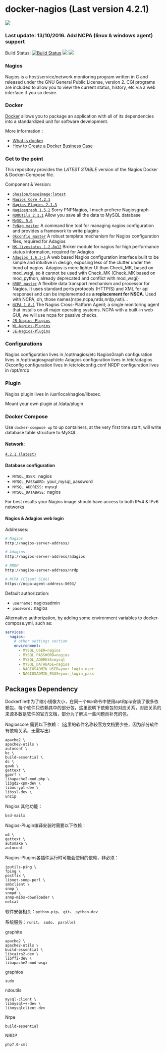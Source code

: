 # docker-nagios (Last version 4.2.1) 

[![](https://avatars0.githubusercontent.com/u/5666660?v=3&s=200)](https://www.nagios.org/ "Nagios")

### Last update: 13/10/2016. Add NCPA (linux & windows agent) support

Build Status: 
[![Build Status](https://api.travis-ci.org/ethnchao/docker-nagios.svg?branch=master)](https://travis-ci.org/ethnchao/docker-nagios)  [![](https://images.microbadger.com/badges/image/ethnchao/nagios.svg)](https://microbadger.com/images/ethnchao/nagios "Get your own image badge on microbadger.com")  [![](https://images.microbadger.com/badges/version/ethnchao/nagios.svg)](https://microbadger.com/images/ethnchao/nagios "Get your own version badge on microbadger.com")

### Nagios
Nagios is a host/service/network monitoring program written in C and released under the GNU General Public License, version 2. CGI programs are included to allow you to view the current status, history, etc via a web interface if you so desire.

### Docker

[Docker](https://www.docker.com/) allows you to package an application with all of its dependencies into a standardized unit for software development.

More information : 

* [What is docker](https://www.docker.com/what-docker)
* [How to Create a Docker Business Case](https://www.brianchristner.io/how-to-create-a-docker-business-case/)

### Get to the point

This repository provides the *LATEST STABLE* version of the Nagios Docker & Docker-Compose file. 

Component & Version:

* [`phusion/baseimage:latest`](https://hub.docker.com/r/phusion/baseimage/)
* [`Nagios Core 4.2.1`](https://github.com/NagiosEnterprises/nagioscore.git)
* [`Nagios Plugins 2.1.3`](https://github.com/nagios-plugins/nagios-plugins.git)
* [`Nagiosgraph 1.5.2`](http://git.code.sf.net/p/nagiosgraph/git) Sorry PNPNagios, I much prefrere Nagiosgraph
* [`NDOUtils 2.1.1`](https://github.com/NagiosEnterprises/ndoutils.git) Allow you save all the data to MySQL database
* [`MySQL 5.6`](https://hub.docker.com/_/mysql/)
* [`PyNag master`](https://github.com/pynag/pynag.git) A command line tool for managing nagios configuration and provides a framework to write plugins
* [`Okconfig master`](https://github.com/opinkerfi/okconfig.git) A robust template mechanism for Nagios configuration files, required for Adagios
* [`MK-livestatus 1.2.8p12`](http://mathias-kettner.com/) Broker module for nagios for high performance status information, required for Adagios
* [`Adagios 1.6.3-1`](https://github.com/opinkerfi/adagios.git) A web based Nagios configuration interface built to be simple and intuitive in design, exposing less of the clutter under the hood of nagios. Adagios is more lighter UI than Check_MK, based on mod_wsgi, so it cannot be used with Check_MK (Check_MK based on mod_python, already deprecated and conflict with mod_wsgi)
* [`NRDP master`](https://github.com/NagiosEnterprises/nrdp.git) A flexible data transport mechanism and processor for Nagios. It uses standard ports protocols (HTTP(S) and XML for api response) and can be implemented as **a replacement for NSCA**. Used with NCPA, oh, those names(nrpe,ncpa,nrds,nrdp,nsti)...
* [`NCPA 1.8.1`](https://github.com/NagiosEnterprises/ncpa) The Nagios Cross-Platform Agent; a single monitoring agent that installs on all major operating systems. NCPA with a built-in web GUI, we will use ncpa for passive checks.
* [`JR-Nagios-Plugins`](https://github.com/JasonRivers/nagios-plugins)
* [`WL-Nagios-Plugins`](https://github.com/willixix/WL-NagiosPlugins)
* [`JE-Nagios-Plugins`](https://github.com/justintime/nagios-plugins)

### Configurations
Nagios configuration lives in /opt/nagios/etc
NagiosGraph configuration lives in /opt/nagiosgraph/etc
Adagios configuration lives in /etc/adagios
Okconfig configuration lives in /etc/okconfig.conf
NRDP configuration lives in /opt/nrdp

### Plugin

Nagios plugin lives in /usr/local/nagios/libexec.

Mount your own plugin at /data/plugin

### Docker Compose

Use `docker-compose up` to up containers, at the very first time start, will write database table structure to MySQL.

#### Network:
[```4.2.1 (latest)```](https://github.com/ethnchao/Docker-Nagios/blob/master/Docker-Compose/docker-compose.yml)

#### Database configuration

* `MYSQL_USER:` nagios
* `MYSQL_PASSWORD:` your_mysql_password
* `MYSQL_ADDRESS:` mysql
* `MYSQL_DATABASE:` nagios

For best results your Nagios image should have access to both IPv4 & IPv6 networks 

#### Nagios & Adagios web login

Addresses:

```sh
# Nagios
http://nagios-server-address/

# Adagios
http://nagios-server-address/adagios

# NRDP
http://nagios-server-address/nrdp

# NCPA (Client Side)
https://ncpa-agent-address:5693/
```

Default authorization:

* `username:` nagiosadmin
* `password:` nagios

Alternative authorization, by adding some environment variables to docker-compose.yml, such as:

````yml
services:
  nagios:
    # other settings section
    environment:
      - MYSQL_USER=nagios
      - MYSQL_PASSWORD=nagios
      - MYSQL_ADDRESS=mysql
      - MYSQL_DATABASE=nagios
      - NAGIOSADMIN_USER=your_login_user
      - NAGIOSADMIN_PASS=your_login_pass
````

## Packages Dependency

Dockerfile中为了缩小镜像大小，在同一个`RUN`命令中使用apt和pip安装了很多依赖包，每个软件只依赖其中的部分包，这里说明下依赖包的对应关系，对应关系的来源多数是软件的官方文档，部分为了解决一些问题而补充的包。

Nagioscore 需要以下依赖：
(这里的软件名称较官方文档要少些，因为部分软件有依赖关系，无需写出)

~~~~
apache2 \
apache2-utils \
autoconf \
bc \
build-essential \
dc \
gawk \
gettext \
gperf \
libapache2-mod-php \
libgd2-xpm-dev \
libmcrypt-dev \
libssl-dev \
unzip
~~~~

Nagios 其他功能：

~~~~
bsd-mailx
~~~~

Nagios-Plugin编译安装时需要以下依赖：

~~~~
m4 \
gettext \
automake \
autoconf
~~~~

Nagios-Plugins各插件运行时可能会使用的依赖，非必须：

~~~~
iputils-ping \
fping \
postfix \
libnet-snmp-perl \
smbclient \
snmp \
snmpd \
snmp-mibs-downloader \
netcat
~~~~

软件安装相关：`python-pip`、 `git`、 `python-dev`

系统服务：`runit`、 `sudo`、 `parallel`

graphite

~~~~
apache2 \
apache2-utils \
build-essential \
libcairo2-dev \
libffi-dev \
libapache2-mod-wsgi
~~~~

graphios

~~~~
sudo
~~~~

ndoutils

~~~~
mysql-client \
libmysql++-dev \
libmysqlclient-dev
~~~~

Nrpe

~~~~
build-essential
~~~~

NRDP

~~~~
php7.0-xml
~~~~
